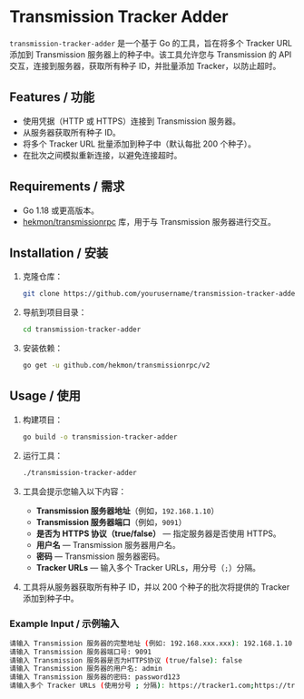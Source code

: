 # Transmission Tracker Adder

`transmission-tracker-adder` 是一个基于 Go 的工具，旨在将多个 Tracker URL 添加到 Transmission 服务器上的种子中。该工具允许您与 Transmission 的 API 交互，连接到服务器，获取所有种子 ID，并批量添加 Tracker，以防止超时。

## Features / 功能

- 使用凭据（HTTP 或 HTTPS）连接到 Transmission 服务器。
- 从服务器获取所有种子 ID。
- 将多个 Tracker URL 批量添加到种子中（默认每批 200 个种子）。
- 在批次之间模拟重新连接，以避免连接超时。

## Requirements / 需求

- Go 1.18 或更高版本。
- [hekmon/transmissionrpc](https://github.com/hekmon/transmissionrpc/v2) 库，用于与 Transmission 服务器进行交互。

## Installation / 安装

1. 克隆仓库：

    ```bash
    git clone https://github.com/yourusername/transmission-tracker-adder.git
    ```

2. 导航到项目目录：

    ```bash
    cd transmission-tracker-adder
    ```

3. 安装依赖：

    ```bash
    go get -u github.com/hekmon/transmissionrpc/v2
    ```

## Usage / 使用

1. 构建项目：

    ```bash
    go build -o transmission-tracker-adder
    ```

2. 运行工具：

    ```bash
    ./transmission-tracker-adder
    ```

3. 工具会提示您输入以下内容：

    - **Transmission 服务器地址**（例如，`192.168.1.10`）
    - **Transmission 服务器端口**（例如，`9091`）
    - **是否为 HTTPS 协议（true/false）** — 指定服务器是否使用 HTTPS。
    - **用户名** — Transmission 服务器用户名。
    - **密码** — Transmission 服务器密码。
    - **Tracker URLs** — 输入多个 Tracker URLs，用分号（`;`）分隔。

4. 工具将从服务器获取所有种子 ID，并以 200 个种子的批次将提供的 Tracker 添加到种子中。

### Example Input / 示例输入

```bash
请输入 Transmission 服务器的完整地址 (例如: 192.168.xxx.xxx): 192.168.1.10
请输入 Transmission 服务器端口号: 9091
请输入 Transmission 服务器是否为HTTPS协议 (true/false): false
请输入 Transmission 服务器的用户名: admin
请输入 Transmission 服务器的密码: password123
请输入多个 Tracker URLs (使用分号 ; 分隔): https://tracker1.com;https://tracker2.com